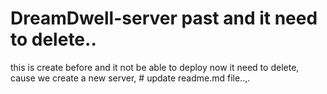 ﻿# DreamDwell-server past and it need to delete..

 this is create before and it not be able to deploy now it need to delete, cause we create a new server, 
 ﻿# update readme.md file..,.
  
